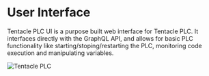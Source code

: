 # User Interface

Tentacle PLC UI is a purpose built web interface for Tentacle PLC. It interfaces directly with the GraphQL API, and allows for basic PLC functionality like starting/stoping/restarting the PLC, monitoring code execution and manipulating variables.

![Tentacle PLC](https://res.cloudinary.com/jarautomation/image/upload/f_auto/v1646799504/Tentacle%20PLC%20Docs/Tentacle%20PLC%20Main.png)